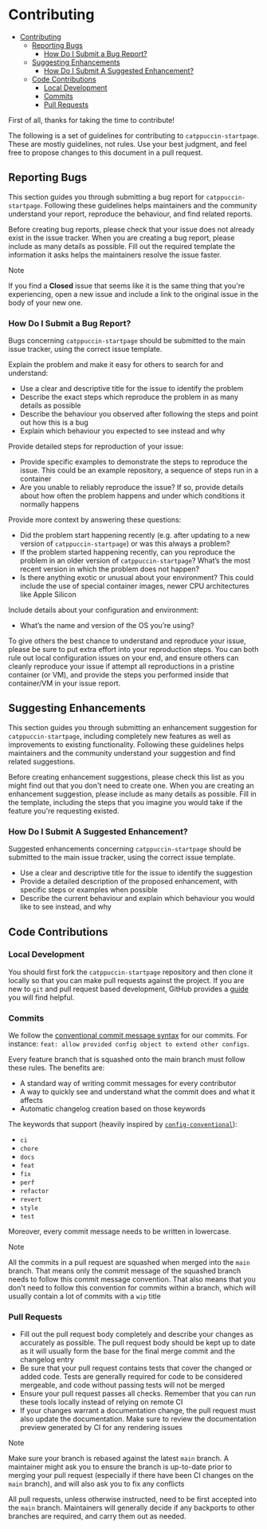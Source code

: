 # Contributing

- [Contributing](#contributing)
  - [Reporting Bugs](#reporting-bugs)
    - [How Do I Submit a Bug Report?](#how-do-i-submit-a-bug-report)
  - [Suggesting Enhancements](#suggesting-enhancements)
    - [How Do I Submit A Suggested Enhancement?](#how-do-i-submit-a-suggested-enhancement)
  - [Code Contributions](#code-contributions)
    - [Local Development](#local-development)
    - [Commits](#commits)
    - [Pull Requests](#pull-requests)

First of all, thanks for taking the time to contribute!

The following is a set of guidelines for contributing to `catppuccin-startpage`. These are mostly guidelines,
not rules. Use your best judgment, and feel free to propose changes to this document in a pull request.

## Reporting Bugs

This section guides you through submitting a bug report for `catppuccin-startpage`. Following these guidelines
helps maintainers and the community understand your report, reproduce the behaviour, and find related reports.

Before creating bug reports, please check that your issue does not already exist in the issue tracker.
When you are creating a bug report, please include as many details as possible. Fill out the required
template the information it asks helps the maintainers resolve the issue faster.

> [!NOTE]
> If you find a **Closed** issue that seems like it is the same thing that you're experiencing,
> open a new issue and include a link to the original issue in the body of your new one.

### How Do I Submit a Bug Report?

Bugs concerning `catppuccin-startpage` should be submitted to the main issue tracker, using the correct issue template.

Explain the problem and make it easy for others to search for and understand:

- Use a clear and descriptive title for the issue to identify the problem
- Describe the exact steps which reproduce the problem in as many details as possible
- Describe the behaviour you observed after following the steps and point out how this is a bug
- Explain which behaviour you expected to see instead and why

Provide detailed steps for reproduction of your issue:

- Provide specific examples to demonstrate the steps to reproduce the issue. This could be an example repository, a sequence of steps run in a container
- Are you unable to reliably reproduce the issue? If so, provide details about how often the problem happens and under which conditions it normally happens

Provide more context by answering these questions:

- Did the problem start happening recently (e.g. after updating to a new version of `catppuccin-startpage`) or was this always a problem?
- If the problem started happening recently, can you reproduce the problem in an older version of `catppuccin-startpage`? What’s the most recent version in which the problem does not happen?
- Is there anything exotic or unusual about your environment? This could include the use of special container images, newer CPU architectures like Apple Silicon

Include details about your configuration and environment:

- What’s the name and version of the OS you’re using?

To give others the best chance to understand and reproduce your issue, please be sure to put extra effort into your reproduction steps. You can both rule out local configuration issues on your end, and ensure others can cleanly reproduce your issue if attempt all reproductions in a pristine container (or VM), and provide the steps you performed inside that container/VM in your issue report.

## Suggesting Enhancements

This section guides you through submitting an enhancement suggestion for `catppuccin-startpage`,
including completely new features as well as improvements to existing functionality.
Following these guidelines helps maintainers and the community understand your suggestion and find related suggestions.

Before creating enhancement suggestions, please check this list as you might find out that you don't
need to create one. When you are creating an enhancement suggestion, please include as many details
as possible. Fill in the template, including the steps that you imagine you would
take if the feature you're requesting existed.

### How Do I Submit A Suggested Enhancement?

Suggested enhancements concerning `catppuccin-startpage` should be submitted to the main issue tracker, using the correct issue template.

- Use a clear and descriptive title for the issue to identify the suggestion
- Provide a detailed description of the proposed enhancement, with specific steps or examples when possible
- Describe the current behaviour and explain which behaviour you would like to see instead, and why

## Code Contributions

### Local Development

You should first fork the `catppuccin-startpage` repository and then clone it locally so that you can make pull requests against the project.
If you are new to `git` and pull request based development, GitHub provides a [guide](https://docs.github.com/en/get-started/quickstart/contributing-to-projects) you will find helpful.

### Commits

We follow the [conventional commit message syntax](https://www.conventionalcommits.org/en/v1.0.0) for our commits. For instance:
`feat: allow provided config object to extend other configs`.

Every feature branch that is squashed onto the main branch must follow these rules. The benefits are:

- A standard way of writing commit messages for every contributor
- A way to quickly see and understand what the commit does and what it affects
- Automatic changelog creation based on those keywords

The keywords that support (heavily inspired by [`config-conventional`](https://github.com/conventional-changelog/commitlint/tree/master/%40commitlint/config-conventional)):

- `ci`
- `chore`
- `docs`
- `feat`
- `fix`
- `perf`
- `refactor`
- `revert`
- `style`
- `test`

Moreover, every commit message needs to be written in lowercase.

> [!NOTE]
> All the commits in a pull request are squashed when merged into the `main` branch. That means only the commit message of the squashed branch needs to follow this commit message convention.
> That also means that you don't need to follow this convention for commits within a branch, which will usually contain a lot of commits with a `wip` title

### Pull Requests

- Fill out the pull request body completely and describe your changes as accurately as possible. The pull request body should be kept up to date as it will usually form the base for the final merge commit and the changelog entry
- Be sure that your pull request contains tests that cover the changed or added code. Tests are generally required for code to be considered mergeable, and code without passing tests will not be merged
- Ensure your pull request passes all checks. Remember that you can run these tools locally instead of relying on remote CI
- If your changes warrant a documentation change, the pull request must also update the documentation. Make sure to review the documentation preview generated by CI for any rendering issues

> [!NOTE]
> Make sure your branch is rebased against the latest `main` branch. A maintainer might ask you to ensure the branch is up-to-date prior to merging your pull request (especially if there have been CI changes on the `main` branch), and will also ask you to fix any conflicts

All pull requests, unless otherwise instructed, need to be first accepted into the `main` branch. Maintainers will generally decide if any backports to other branches are required, and carry them out as needed.
